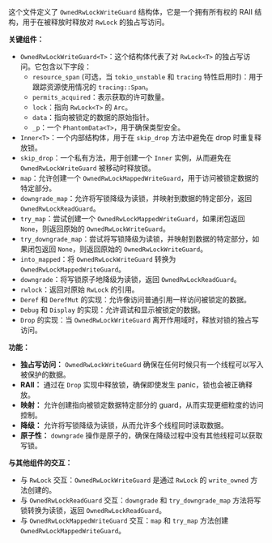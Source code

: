 这个文件定义了 `OwnedRwLockWriteGuard` 结构体，它是一个拥有所有权的 RAII 结构，用于在被释放时释放对 `RwLock` 的独占写访问。

**关键组件：**

*   `OwnedRwLockWriteGuard<T>`：这个结构体代表了对 `RwLock<T>` 的独占写访问。它包含以下字段：
    *   `resource_span` (可选，当 `tokio_unstable` 和 `tracing` 特性启用时)：用于跟踪资源使用情况的 `tracing::Span`。
    *   `permits_acquired`：表示获取的许可数量。
    *   `lock`：指向 `RwLock<T>` 的 `Arc`。
    *   `data`：指向被锁定的数据的原始指针。
    *   `_p`：一个 `PhantomData<T>`，用于确保类型安全。
*   `Inner<T>`：一个内部结构体，用于在 `skip_drop` 方法中避免在 drop 时重复释放锁。
*   `skip_drop`：一个私有方法，用于创建一个 `Inner` 实例，从而避免在 `OwnedRwLockWriteGuard` 被移动时释放锁。
*   `map`：允许创建一个 `OwnedRwLockMappedWriteGuard`，用于访问被锁定数据的特定部分。
*   `downgrade_map`：允许将写锁降级为读锁，并映射到数据的特定部分，返回 `OwnedRwLockReadGuard`。
*   `try_map`：尝试创建一个 `OwnedRwLockMappedWriteGuard`，如果闭包返回 `None`，则返回原始的 `OwnedRwLockWriteGuard`。
*   `try_downgrade_map`：尝试将写锁降级为读锁，并映射到数据的特定部分，如果闭包返回 `None`，则返回原始的 `OwnedRwLockWriteGuard`。
*   `into_mapped`：将 `OwnedRwLockWriteGuard` 转换为 `OwnedRwLockMappedWriteGuard`。
*   `downgrade`：将写锁原子地降级为读锁，返回 `OwnedRwLockReadGuard`。
*   `rwlock`：返回对原始 `RwLock` 的引用。
*   `Deref` 和 `DerefMut` 的实现：允许像访问普通引用一样访问被锁定的数据。
*   `Debug` 和 `Display` 的实现：允许调试和显示被锁定的数据。
*   `Drop` 的实现：当 `OwnedRwLockWriteGuard` 离开作用域时，释放对锁的独占写访问。

**功能：**

*   **独占写访问：** `OwnedRwLockWriteGuard` 确保在任何时候只有一个线程可以写入被保护的数据。
*   **RAII：** 通过在 `Drop` 实现中释放锁，确保即使发生 panic，锁也会被正确释放。
*   **映射：** 允许创建指向被锁定数据特定部分的 guard，从而实现更细粒度的访问控制。
*   **降级：** 允许将写锁降级为读锁，从而允许多个线程同时读取数据。
*   **原子性：** `downgrade` 操作是原子的，确保在降级过程中没有其他线程可以获取写锁。

**与其他组件的交互：**

*   与 `RwLock` 交互：`OwnedRwLockWriteGuard` 是通过 `RwLock` 的 `write_owned` 方法创建的。
*   与 `OwnedRwLockReadGuard` 交互：`downgrade` 和 `try_downgrade_map` 方法将写锁转换为读锁，返回 `OwnedRwLockReadGuard`。
*   与 `OwnedRwLockMappedWriteGuard` 交互：`map` 和 `try_map` 方法创建 `OwnedRwLockMappedWriteGuard`。
